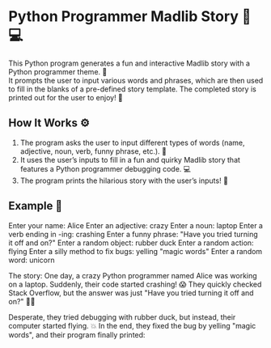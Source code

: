 # Python Programmer Madlib Story 🐍💻

This Python program generates a fun and interactive Madlib story with a Python programmer theme. 🎉  
It prompts the user to input various words and phrases, which are then used to fill in the blanks of a pre-defined story template. The completed story is printed out for the user to enjoy! 🤩

## How It Works ⚙️

1. The program asks the user to input different types of words (name, adjective, noun, verb, funny phrase, etc.). 📝
2. It uses the user’s inputs to fill in a fun and quirky Madlib story that features a Python programmer debugging code. 💻
3. The program prints the hilarious story with the user’s inputs! 🎉

## Example 📍

Enter your name: Alice Enter an adjective: crazy Enter a noun: laptop Enter a verb ending in -ing: crashing Enter a funny phrase: "Have you tried turning it off and on?" Enter a random object: rubber duck Enter a random action: flying Enter a silly method to fix bugs: yelling "magic words" Enter a random word: unicorn

The story: One day, a crazy Python programmer named Alice was working on a laptop. Suddenly, their code started crashing! 😱 They quickly checked Stack Overflow, but the answer was just "Have you tried turning it off and on?" 🤦‍♂️

Desperate, they tried debugging with rubber duck, but instead, their computer started flying. 💥 In the end, they fixed the bug by yelling "magic words", and their program finally printed: